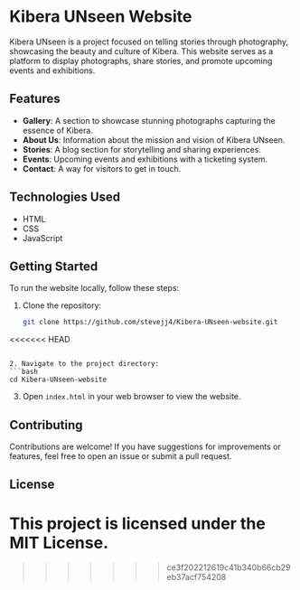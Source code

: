 # Kibera UNseen Website

Kibera UNseen is a project focused on telling stories through photography, showcasing the beauty and culture of Kibera. This website serves as a platform to display photographs, share stories, and promote upcoming events and exhibitions.

## Features

- **Gallery**: A section to showcase stunning photographs capturing the essence of Kibera.
- **About Us**: Information about the mission and vision of Kibera UNseen.
- **Stories**: A blog section for storytelling and sharing experiences.
- **Events**: Upcoming events and exhibitions with a ticketing system.
- **Contact**: A way for visitors to get in touch.

## Technologies Used

- HTML
- CSS
- JavaScript

## Getting Started

To run the website locally, follow these steps:

1. Clone the repository:
   ```bash
   git clone https://github.com/stevejj4/Kibera-UNseen-website.git
<<<<<<< HEAD
   ```

2. Navigate to the project directory:
   ```bash
   cd Kibera-UNseen-website
   ```

3. Open `index.html` in your web browser to view the website.

## Contributing

Contributions are welcome! If you have suggestions for improvements or features, feel free to open an issue or submit a pull request.

## License

This project is licensed under the MIT License.
=======
>>>>>>> ce3f202212619c41b340b66cb29eb37acf754208
